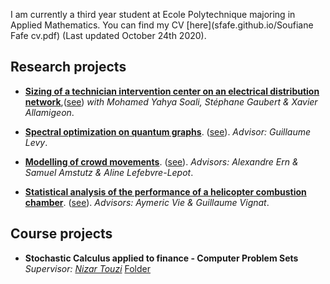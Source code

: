I am currently a third year student at Ecole Polytechnique majoring in Applied Mathematics. You can find my CV [here](sfafe.github.io/Soufiane Fafe cv.pdf) (Last updated October 24th 2020).

## Research projects
* [**Sizing of a technician intervention center on an electrical distribution network**](sfafe/Sizing_technician_intervention_center.pdf),([see](Sizing_technician_intervention_center.pdf))
_with Mohamed Yahya Soali, Stéphane Gaubert & Xavier Allamigeon_.

* [**Spectral optimization on quantum graphs**](sfafe/spectral_optimization_on_quantum_graphs.pdf). 
([see](spectral_optimization_on_quantum_graphs.pdf)). _Advisor: Guillaume Levy_.

* [**Modelling of crowd movements**](sfafe/modeling_of_crowd_movements.pdf). 
([see](/modeling_of_crowd_movements.pdf)). _Advisors: Alexandre Ern & Samuel Amstutz & Aline Lefebvre-Lepot_.

* [**Statistical analysis of the performance of a helicopter combustion chamber**](sfafe/TMO01.pdf). 
([see](/TMO01.pdf)). _Advisors: Aymeric Vie & Guillaume Vignat_.
## Course projects

* **Stochastic Calculus applied to finance - Computer Problem Sets**
_Supervisor: [Nizar Touzi](http://www.cmap.polytechnique.fr/~touzi/)_
[Folder](sfafe/Finance_Stochastic_Calculus_Computer_Problem_Sets/CPS/)
